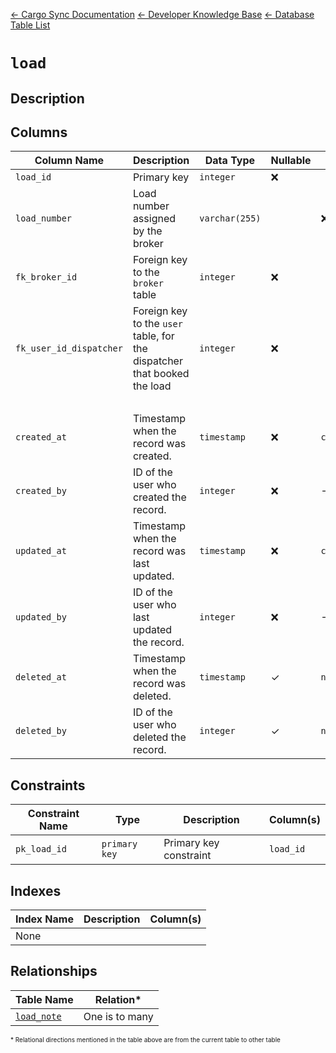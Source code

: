 [← Cargo Sync Documentation](../../../../readme.md) [← Developer Knowledge Base](../../readme.md) [← Database Table List](../database-design.md)

# `load`

## Description

## Columns

|Column Name|Description|Data Type|Nullable|Default|
|-|-|-|-|-|
|`load_id`|Primary key|`integer`|❌||
|`load_number`|Load number assigned by the broker|`varchar(255)`||❌||
|`fk_broker_id`|Foreign key to the `broker` table|`integer`|❌||
|`fk_user_id_dispatcher`|Foreign key to the `user` table, for the dispatcher that booked the load|`integer`|❌||
|&nbsp;|
|`created_at`|Timestamp when the record was created.|`timestamp`|❌|`current_timestamp`|
|`created_by`|ID of the user who created the record.|`integer`|❌|-1|
|`updated_at`|Timestamp when the record was last updated.|`timestamp`|❌|`current_timestamp`|
|`updated_by`|ID of the user who last updated the record.|`integer`|❌|-1|
|`deleted_at`|Timestamp when the record was deleted.|`timestamp`|✓|`null`|
|`deleted_by`|ID of the user who deleted the record.|`integer`|✓|`null`|



<!-- ## Enums
Move to load_status_log
### `status`
this will also contain info for the tractor and trailer assigned, and must have a status
- tractor re-assignment
- driver re-assignment
- delivery location re-assignment
- pick-up location re-assignment


|Value|Description|
|-|-|
|`pending confirmation`|A new load is entered into the system, is still pending the load confirmation to be signed|
|`load confirmed`|Once the load has confirmation has been signed between the carrier and the broker|
|`scheduled`|All the necessary information about the load (pick-up/delivery location, weight, type of cargo, etc.) is entered into the system, and the shipment is assigned to a driver/truck.|
|`driver accepted`|Once the driver accepts the assignment, the load is confirmed for pick-up|
|`truck dispatched`|The driver received the instructions, and the system updates the load status to show that the truck is en route to the pick-up.|
|`at pick up location`|The driver has arrived at the pick-up location and is ready to load the cargo.|
|`loading in progress`|The cargo is being loaded onto the truck.|
|`in transit`| -->

## Constraints

|Constraint Name|Type|Description|Column(s)|
|--|--|--|--|
|`pk_load_id`|`primary key`|Primary key constraint|`load_id`|

## Indexes

|Index Name|Description|Column(s)|
|-|-|-|
|None|

## Relationships

|Table Name|Relation*|
|-|-|
|[`load_note`](./load-note-table.md)|One is to many|


<span style="font-size:10px">\* Relational directions mentioned in the table above are from the current table to other table</span>